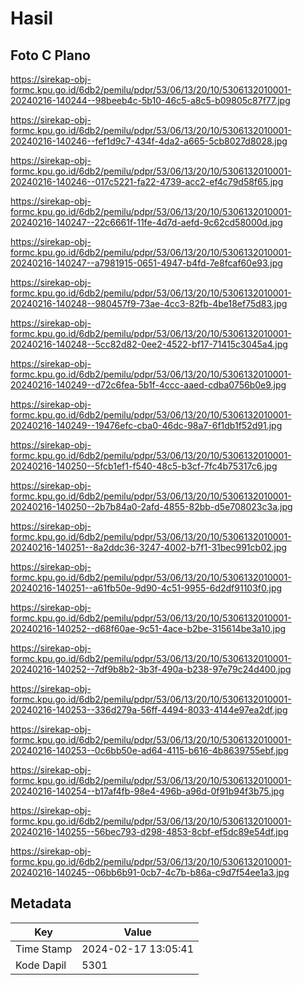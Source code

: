 # Hasil

## Foto C Plano

https://sirekap-obj-formc.kpu.go.id/6db2/pemilu/pdpr/53/06/13/20/10/5306132010001-20240216-140244--98beeb4c-5b10-46c5-a8c5-b09805c87f77.jpg

https://sirekap-obj-formc.kpu.go.id/6db2/pemilu/pdpr/53/06/13/20/10/5306132010001-20240216-140246--fef1d9c7-434f-4da2-a665-5cb8027d8028.jpg

https://sirekap-obj-formc.kpu.go.id/6db2/pemilu/pdpr/53/06/13/20/10/5306132010001-20240216-140246--017c5221-fa22-4739-acc2-ef4c79d58f65.jpg

https://sirekap-obj-formc.kpu.go.id/6db2/pemilu/pdpr/53/06/13/20/10/5306132010001-20240216-140247--22c6661f-11fe-4d7d-aefd-9c62cd58000d.jpg

https://sirekap-obj-formc.kpu.go.id/6db2/pemilu/pdpr/53/06/13/20/10/5306132010001-20240216-140247--a7981915-0651-4947-b4fd-7e8fcaf60e93.jpg

https://sirekap-obj-formc.kpu.go.id/6db2/pemilu/pdpr/53/06/13/20/10/5306132010001-20240216-140248--980457f9-73ae-4cc3-82fb-4be18ef75d83.jpg

https://sirekap-obj-formc.kpu.go.id/6db2/pemilu/pdpr/53/06/13/20/10/5306132010001-20240216-140248--5cc82d82-0ee2-4522-bf17-71415c3045a4.jpg

https://sirekap-obj-formc.kpu.go.id/6db2/pemilu/pdpr/53/06/13/20/10/5306132010001-20240216-140249--d72c6fea-5b1f-4ccc-aaed-cdba0756b0e9.jpg

https://sirekap-obj-formc.kpu.go.id/6db2/pemilu/pdpr/53/06/13/20/10/5306132010001-20240216-140249--19476efc-cba0-46dc-98a7-6f1db1f52d91.jpg

https://sirekap-obj-formc.kpu.go.id/6db2/pemilu/pdpr/53/06/13/20/10/5306132010001-20240216-140250--5fcb1ef1-f540-48c5-b3cf-7fc4b75317c6.jpg

https://sirekap-obj-formc.kpu.go.id/6db2/pemilu/pdpr/53/06/13/20/10/5306132010001-20240216-140250--2b7b84a0-2afd-4855-82bb-d5e708023c3a.jpg

https://sirekap-obj-formc.kpu.go.id/6db2/pemilu/pdpr/53/06/13/20/10/5306132010001-20240216-140251--8a2ddc36-3247-4002-b7f1-31bec991cb02.jpg

https://sirekap-obj-formc.kpu.go.id/6db2/pemilu/pdpr/53/06/13/20/10/5306132010001-20240216-140251--a61fb50e-9d90-4c51-9955-6d2df91103f0.jpg

https://sirekap-obj-formc.kpu.go.id/6db2/pemilu/pdpr/53/06/13/20/10/5306132010001-20240216-140252--d68f60ae-9c51-4ace-b2be-315614be3a10.jpg

https://sirekap-obj-formc.kpu.go.id/6db2/pemilu/pdpr/53/06/13/20/10/5306132010001-20240216-140252--7df9b8b2-3b3f-490a-b238-97e79c24d400.jpg

https://sirekap-obj-formc.kpu.go.id/6db2/pemilu/pdpr/53/06/13/20/10/5306132010001-20240216-140253--336d279a-56ff-4494-8033-4144e97ea2df.jpg

https://sirekap-obj-formc.kpu.go.id/6db2/pemilu/pdpr/53/06/13/20/10/5306132010001-20240216-140253--0c6bb50e-ad64-4115-b616-4b8639755ebf.jpg

https://sirekap-obj-formc.kpu.go.id/6db2/pemilu/pdpr/53/06/13/20/10/5306132010001-20240216-140254--b17af4fb-98e4-496b-a96d-0f91b94f3b75.jpg

https://sirekap-obj-formc.kpu.go.id/6db2/pemilu/pdpr/53/06/13/20/10/5306132010001-20240216-140255--56bec793-d298-4853-8cbf-ef5dc89e54df.jpg

https://sirekap-obj-formc.kpu.go.id/6db2/pemilu/pdpr/53/06/13/20/10/5306132010001-20240216-140245--06bb6b91-0cb7-4c7b-b86a-c9d7f54ee1a3.jpg


## Metadata

| Key        | Value               |
| ---------- | ------------------- |
| Time Stamp | 2024-02-17 13:05:41 |
| Kode Dapil | 5301                |



